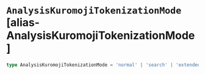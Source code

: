 # `AnalysisKuromojiTokenizationMode` [alias-AnalysisKuromojiTokenizationMode]
```typescript
type AnalysisKuromojiTokenizationMode = 'normal' | 'search' | 'extended';
```
